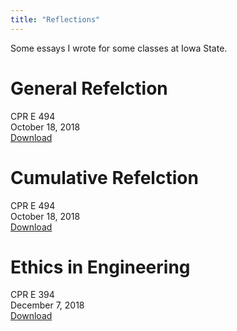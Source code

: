 ```yaml
---
title: "Reflections"
---
```


Some essays I wrote for some classes at Iowa State.

# General Refelction
CPR E 494  
October 18, 2018  
[Download](General%20Refelction.pdf)

# Cumulative Refelction
CPR E 494  
October 18, 2018  
[Download](CumulativeRefelction.pdf)

# Ethics in Engineering
CPR E 394  
December 7, 2018  
[Download](Ethics.pdf)
